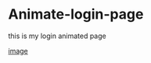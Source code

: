 # Animate-login-page
this is my login animated page

[image](https://user-images.githubusercontent.com/75322969/217289809-22f21670-e275-42fd-b89d-aba3d2783e8c.png)

